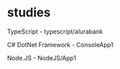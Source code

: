 # studies

TypeScript - typescript/alurabank

C# DotNet Framework - ConsoleApp1

Node.JS - NodeJS/App1

